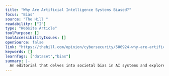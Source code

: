 ```yaml
---
title: "Why Are Artificial Intelligence Systems Biased?"
focus: "Bias"
source: "The Hill "
readability: ["I"]
type: "Website Article"
toolPurpose: []
toolAccessibilityIssues: []
openSource: false
link: "https://thehill.com/opinion/cybersecurity/506924-why-are-artificial-intelligence-systems-biased"
keywords: []
learnTags: ["dataset","bias"]
summary: |-
  An editorial that delves into societal bias in AI systems and explores how an increased awareness of bias is sparking industry changes.
---
```


